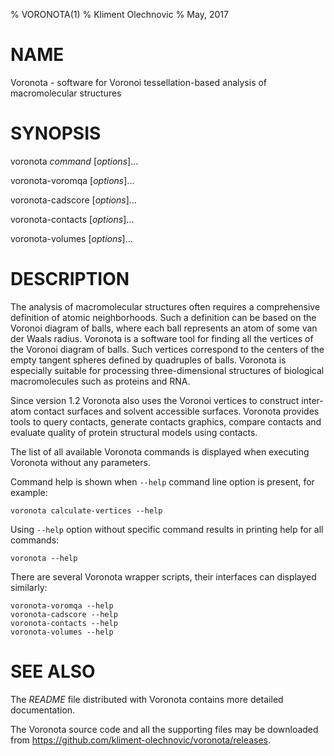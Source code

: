% VORONOTA(1)
% Kliment Olechnovic
% May, 2017

# NAME

Voronota - software for Voronoi tessellation-based analysis of macromolecular structures

# SYNOPSIS

voronota *command* [*options*]...

voronota-voromqa [*options*]...

voronota-cadscore [*options*]...

voronota-contacts [*options*]...

voronota-volumes [*options*]...

# DESCRIPTION

The analysis of macromolecular structures often requires
a comprehensive definition of atomic neighborhoods.
Such a definition can be based on the Voronoi diagram of balls,
where each ball represents an atom of some van der Waals radius.
Voronota is a software tool for finding all the vertices
of the Voronoi diagram of balls. Such vertices correspond to
the centers of the empty tangent spheres defined by quadruples of balls.
Voronota is especially suitable for processing three-dimensional
structures of biological macromolecules such as proteins and RNA.

Since version 1.2 Voronota also uses the Voronoi vertices to construct
inter-atom contact surfaces and solvent accessible surfaces.
Voronota provides tools to query contacts, generate contacts graphics,
compare contacts and evaluate quality of protein structural models using contacts.

The list of all available Voronota commands is displayed when executing Voronota without any parameters.

Command help is shown when `--help` command line option is present, for example:

    voronota calculate-vertices --help

Using `--help` option without specific command results in printing help for all commands:

    voronota --help

There are several Voronota wrapper scripts, their interfaces can displayed similarly:

    voronota-voromqa --help
    voronota-cadscore --help
    voronota-contacts --help
    voronota-volumes --help

# SEE ALSO

The *README* file distributed with Voronota contains more detailed documentation.

The Voronota source code and all the supporting files may be downloaded from
<https://github.com/kliment-olechnovic/voronota/releases>.

